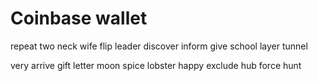 # Coinbase wallet
repeat two neck wife flip leader discover inform give school layer tunnel

very arrive gift letter moon spice lobster happy exclude hub force hunt



